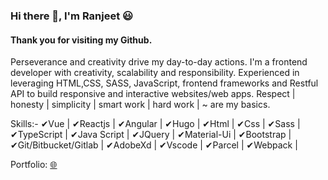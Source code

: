 ### Hi there 👋, I'm Ranjeet 😃
#### Thank you for visiting my Github.

Perseverance and creativity drive my day-to-day actions. I'm a frontend developer with creativity, scalability and responsibility. Experienced in leveraging HTML,CSS, SASS, JavaScript, frontend frameworks and Restful API to build responsive and interactive websites/web apps. Respect | honesty | simplicity | smart work | hard work | ~ are my basics.

Skills:-  ✔Vue | ✔Reactjs | ✔Angular | ✔Hugo | ✔Html | ✔Css | ✔Sass | ✔TypeScript |  ✔Java Script | ✔JQuery | ✔Material-Ui | ✔Bootstrap | ✔Git/Bitbucket/Gitlab | ✔AdobeXd | ✔Vscode | ✔Parcel | ✔Webpack |
 
Portfolio: [:globe_with_meridians:](https://ranjeet2311.github.io/upgraded/)  

